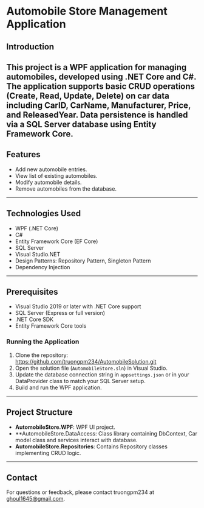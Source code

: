 # Automobile Store Management Application

## Introduction

This project is a WPF application for managing automobiles, developed using .NET Core and C#. The application supports basic CRUD operations (Create, Read, Update, Delete) on car data including CarID, CarName, Manufacturer, Price, and ReleasedYear. Data persistence is handled via a SQL Server database using Entity Framework Core.
---

## Features

- Add new automobile entries.
- View list of existing automobiles.
- Modify automobile details.
- Remove automobiles from the database.
---

## Technologies Used

- WPF (.NET Core)
- C#
- Entity Framework Core (EF Core)
- SQL Server
- Visual Studio.NET
- Design Patterns: Repository Pattern, Singleton Pattern
- Dependency Injection
---

## Prerequisites

- Visual Studio 2019 or later with .NET Core support
- SQL Server (Express or full version)
- .NET Core SDK
- Entity Framework Core tools

### Running the Application

1. Clone the repository: https://github.com/truongpm234/AutomobileSolution.git
2. Open the solution file (`AutomobileStore.sln`) in Visual Studio.
3. Update the database connection string in `appsettings.json` or in your DataProvider class to match your SQL Server setup.
4. Build and run the WPF application.
---

## Project Structure

- **AutomobileStore.WPF**: WPF UI project.
- **AutomobileStore.DataAccess: Class library containing DbContext, Car model class and services interact with database.
- **AutomobileStore.Repositories**: Contains Repository classes implementing CRUD logic.
---

## Contact

For questions or feedback, please contact truongpm234 at ghoul1645@gmail.com.

